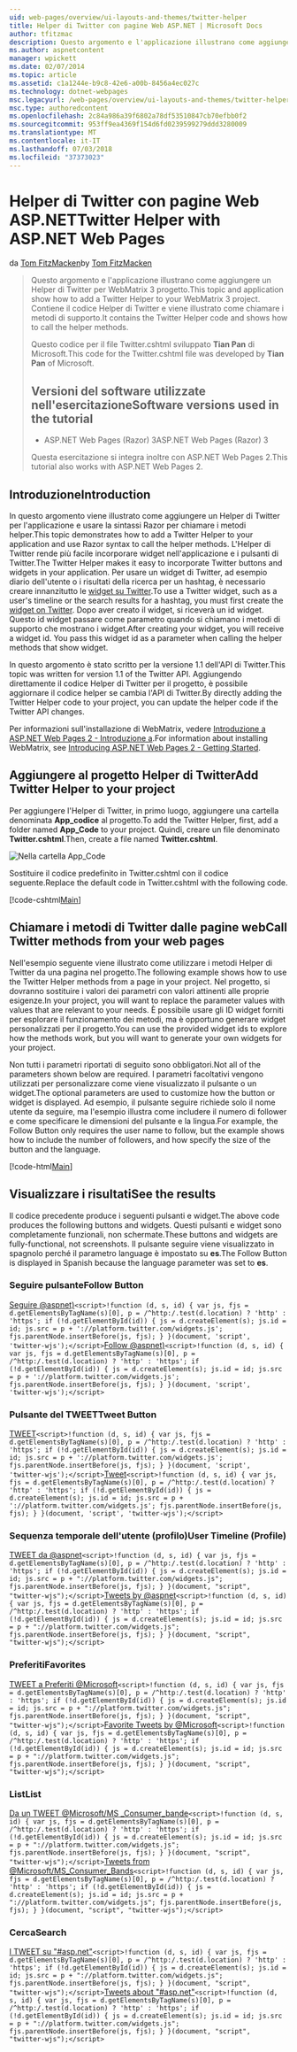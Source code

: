 ```yaml
---
uid: web-pages/overview/ui-layouts-and-themes/twitter-helper
title: Helper di Twitter con pagine Web ASP.NET | Microsoft Docs
author: tfitzmac
description: Questo argomento e l'applicazione illustrano come aggiungere un Helper di Twitter per WebMatrix 3 progetto. Contiene il codice Helper di Twitter e viene illustrato come chiamare il supporto...
ms.author: aspnetcontent
manager: wpickett
ms.date: 02/07/2014
ms.topic: article
ms.assetid: c1a1244e-b9c8-42e6-a00b-8456a4ec027c
ms.technology: dotnet-webpages
msc.legacyurl: /web-pages/overview/ui-layouts-and-themes/twitter-helper
msc.type: authoredcontent
ms.openlocfilehash: 2c84a986a39f6802a78df53510847cb70efbb0f2
ms.sourcegitcommit: 953ff9ea4369f154d6fd0239599279ddd3280009
ms.translationtype: MT
ms.contentlocale: it-IT
ms.lasthandoff: 07/03/2018
ms.locfileid: "37373023"
---
```

<a name="twitter-helper-with-aspnet-web-pages"></a><span data-ttu-id="42abc-104">Helper di Twitter con pagine Web ASP.NET</span><span class="sxs-lookup"><span data-stu-id="42abc-104">Twitter Helper with ASP.NET Web Pages</span></span>
====================
<span data-ttu-id="42abc-105">da [Tom FitzMacken](https://github.com/tfitzmac)</span><span class="sxs-lookup"><span data-stu-id="42abc-105">by [Tom FitzMacken](https://github.com/tfitzmac)</span></span>

> <span data-ttu-id="42abc-106">Questo argomento e l'applicazione illustrano come aggiungere un Helper di Twitter per WebMatrix 3 progetto.</span><span class="sxs-lookup"><span data-stu-id="42abc-106">This topic and application show how to add a Twitter Helper to your WebMatrix 3 project.</span></span> <span data-ttu-id="42abc-107">Contiene il codice Helper di Twitter e viene illustrato come chiamare i metodi di supporto.</span><span class="sxs-lookup"><span data-stu-id="42abc-107">It contains the Twitter Helper code and shows how to call the helper methods.</span></span>
> 
> <span data-ttu-id="42abc-108">Questo codice per il file Twitter.cshtml sviluppato **Tian Pan** di Microsoft.</span><span class="sxs-lookup"><span data-stu-id="42abc-108">This code for the Twitter.cshtml file was developed by **Tian Pan** of Microsoft.</span></span>
> 
> ## <a name="software-versions-used-in-the-tutorial"></a><span data-ttu-id="42abc-109">Versioni del software utilizzate nell'esercitazione</span><span class="sxs-lookup"><span data-stu-id="42abc-109">Software versions used in the tutorial</span></span>
> 
> 
> - <span data-ttu-id="42abc-110">ASP.NET Web Pages (Razor) 3</span><span class="sxs-lookup"><span data-stu-id="42abc-110">ASP.NET Web Pages (Razor) 3</span></span>
>   
> 
> <span data-ttu-id="42abc-111">Questa esercitazione si integra inoltre con ASP.NET Web Pages 2.</span><span class="sxs-lookup"><span data-stu-id="42abc-111">This tutorial also works with ASP.NET Web Pages 2.</span></span>


## <a name="introduction"></a><span data-ttu-id="42abc-112">Introduzione</span><span class="sxs-lookup"><span data-stu-id="42abc-112">Introduction</span></span>

<span data-ttu-id="42abc-113">In questo argomento viene illustrato come aggiungere un Helper di Twitter per l'applicazione e usare la sintassi Razor per chiamare i metodi helper.</span><span class="sxs-lookup"><span data-stu-id="42abc-113">This topic demonstrates how to add a Twitter Helper to your application and use Razor syntax to call the helper methods.</span></span> <span data-ttu-id="42abc-114">L'Helper di Twitter rende più facile incorporare widget nell'applicazione e i pulsanti di Twitter.</span><span class="sxs-lookup"><span data-stu-id="42abc-114">The Twitter Helper makes it easy to incorporate Twitter buttons and widgets in your application.</span></span> <span data-ttu-id="42abc-115">Per usare un widget di Twitter, ad esempio diario dell'utente o i risultati della ricerca per un hashtag, è necessario creare innanzitutto le [widget su Twitter](https://twitter.com/settings/widgets).</span><span class="sxs-lookup"><span data-stu-id="42abc-115">To use a Twitter widget, such as a user's timeline or the search results for a hashtag, you must first create the [widget on Twitter](https://twitter.com/settings/widgets).</span></span> <span data-ttu-id="42abc-116">Dopo aver creato il widget, si riceverà un id widget. Questo id widget passare come parametro quando si chiamano i metodi di supporto che mostrano i widget.</span><span class="sxs-lookup"><span data-stu-id="42abc-116">After creating your widget, you will receive a widget id. You pass this widget id as a parameter when calling the helper methods that show widget.</span></span>

<span data-ttu-id="42abc-117">In questo argomento è stato scritto per la versione 1.1 dell'API di Twitter.</span><span class="sxs-lookup"><span data-stu-id="42abc-117">This topic was written for version 1.1 of the Twitter API.</span></span> <span data-ttu-id="42abc-118">Aggiungendo direttamente il codice Helper di Twitter per il progetto, è possibile aggiornare il codice helper se cambia l'API di Twitter.</span><span class="sxs-lookup"><span data-stu-id="42abc-118">By directly adding the Twitter Helper code to your project, you can update the helper code if the Twitter API changes.</span></span>

<span data-ttu-id="42abc-119">Per informazioni sull'installazione di WebMatrix, vedere [Introduzione a ASP.NET Web Pages 2 - Introduzione a](../getting-started/introducing-aspnet-web-pages-2/getting-started.md).</span><span class="sxs-lookup"><span data-stu-id="42abc-119">For information about installing WebMatrix, see [Introducing ASP.NET Web Pages 2 - Getting Started](../getting-started/introducing-aspnet-web-pages-2/getting-started.md).</span></span>

## <a name="add-twitter-helper-to-your-project"></a><span data-ttu-id="42abc-120">Aggiungere al progetto Helper di Twitter</span><span class="sxs-lookup"><span data-stu-id="42abc-120">Add Twitter Helper to your project</span></span>

<span data-ttu-id="42abc-121">Per aggiungere l'Helper di Twitter, in primo luogo, aggiungere una cartella denominata **App\_codice** al progetto.</span><span class="sxs-lookup"><span data-stu-id="42abc-121">To add the Twitter Helper, first, add a folder named **App\_Code** to your project.</span></span> <span data-ttu-id="42abc-122">Quindi, creare un file denominato **Twitter.cshtml**.</span><span class="sxs-lookup"><span data-stu-id="42abc-122">Then, create a file named **Twitter.cshtml**.</span></span>

![Nella cartella App_Code](twitter-helper/_static/image1.png)

<span data-ttu-id="42abc-124">Sostituire il codice predefinito in Twitter.cshtml con il codice seguente.</span><span class="sxs-lookup"><span data-stu-id="42abc-124">Replace the default code in Twitter.cshtml with the following code.</span></span>

[!code-cshtml[Main](twitter-helper/samples/sample1.cshtml)]

## <a name="call-twitter-methods-from-your-web-pages"></a><span data-ttu-id="42abc-125">Chiamare i metodi di Twitter dalle pagine web</span><span class="sxs-lookup"><span data-stu-id="42abc-125">Call Twitter methods from your web pages</span></span>

<span data-ttu-id="42abc-126">Nell'esempio seguente viene illustrato come utilizzare i metodi Helper di Twitter da una pagina nel progetto.</span><span class="sxs-lookup"><span data-stu-id="42abc-126">The following example shows how to use the Twitter Helper methods from a page in your project.</span></span> <span data-ttu-id="42abc-127">Nel progetto, si dovranno sostituire i valori dei parametri con valori attinenti alle proprie esigenze.</span><span class="sxs-lookup"><span data-stu-id="42abc-127">In your project, you will want to replace the parameter values with values that are relevant to your needs.</span></span> <span data-ttu-id="42abc-128">È possibile usare gli ID widget forniti per esplorare il funzionamento dei metodi, ma è opportuno generare widget personalizzati per il progetto.</span><span class="sxs-lookup"><span data-stu-id="42abc-128">You can use the provided widget ids to explore how the methods work, but you will want to generate your own widgets for your project.</span></span>

<span data-ttu-id="42abc-129">Non tutti i parametri riportati di seguito sono obbligatori.</span><span class="sxs-lookup"><span data-stu-id="42abc-129">Not all of the parameters shown below are required.</span></span> <span data-ttu-id="42abc-130">I parametri facoltativi vengono utilizzati per personalizzare come viene visualizzato il pulsante o un widget.</span><span class="sxs-lookup"><span data-stu-id="42abc-130">The optional parameters are used to customize how the button or widget is displayed.</span></span> <span data-ttu-id="42abc-131">Ad esempio, il pulsante seguire richiede solo il nome utente da seguire, ma l'esempio illustra come includere il numero di follower e come specificare le dimensioni del pulsante e la lingua.</span><span class="sxs-lookup"><span data-stu-id="42abc-131">For example, the Follow Button only requires the user name to follow, but the example shows how to include the number of followers, and how specify the size of the button and the language.</span></span>

[!code-html[Main](twitter-helper/samples/sample2.html)]

## <a name="see-the-results"></a><span data-ttu-id="42abc-132">Visualizzare i risultati</span><span class="sxs-lookup"><span data-stu-id="42abc-132">See the results</span></span>

<span data-ttu-id="42abc-133">Il codice precedente produce i seguenti pulsanti e widget.</span><span class="sxs-lookup"><span data-stu-id="42abc-133">The above code produces the following buttons and widgets.</span></span> <span data-ttu-id="42abc-134">Questi pulsanti e widget sono completamente funzionali, non schermate.</span><span class="sxs-lookup"><span data-stu-id="42abc-134">These buttons and widgets are fully-functional, not screenshots.</span></span> <span data-ttu-id="42abc-135">Il pulsante seguire viene visualizzato in spagnolo perché il parametro language è impostato su **es**.</span><span class="sxs-lookup"><span data-stu-id="42abc-135">The Follow Button is displayed in Spanish because the language parameter was set to **es**.</span></span>

### <a name="follow-button"></a><span data-ttu-id="42abc-136">Seguire pulsante</span><span class="sxs-lookup"><span data-stu-id="42abc-136">Follow Button</span></span>

<span data-ttu-id="42abc-137">[Seguire @aspnet)](https://twitter.com/aspnet)`<script>!function (d, s, id) { var js, fjs = d.getElementsByTagName(s)[0], p = /^http:/.test(d.location) ? 'http' : 'https'; if (!d.getElementById(id)) { js = d.createElement(s); js.id = id; js.src = p + '://platform.twitter.com/widgets.js'; fjs.parentNode.insertBefore(js, fjs); } }(document, 'script', 'twitter-wjs');</script>`</span><span class="sxs-lookup"><span data-stu-id="42abc-137">[Follow @aspnet)](https://twitter.com/aspnet)`<script>!function (d, s, id) { var js, fjs = d.getElementsByTagName(s)[0], p = /^http:/.test(d.location) ? 'http' : 'https'; if (!d.getElementById(id)) { js = d.createElement(s); js.id = id; js.src = p + '://platform.twitter.com/widgets.js'; fjs.parentNode.insertBefore(js, fjs); } }(document, 'script', 'twitter-wjs');</script>`</span></span>

### <a name="tweet-button"></a><span data-ttu-id="42abc-138">Pulsante del TWEET</span><span class="sxs-lookup"><span data-stu-id="42abc-138">Tweet Button</span></span>

<span data-ttu-id="42abc-139">[TWEET](https://twitter.com/share)`<script>!function (d, s, id) { var js, fjs = d.getElementsByTagName(s)[0], p = /^http:/.test(d.location) ? 'http' : 'https'; if (!d.getElementById(id)) { js = d.createElement(s); js.id = id; js.src = p + '://platform.twitter.com/widgets.js'; fjs.parentNode.insertBefore(js, fjs); } }(document, 'script', 'twitter-wjs');</script>`</span><span class="sxs-lookup"><span data-stu-id="42abc-139">[Tweet](https://twitter.com/share)`<script>!function (d, s, id) { var js, fjs = d.getElementsByTagName(s)[0], p = /^http:/.test(d.location) ? 'http' : 'https'; if (!d.getElementById(id)) { js = d.createElement(s); js.id = id; js.src = p + '://platform.twitter.com/widgets.js'; fjs.parentNode.insertBefore(js, fjs); } }(document, 'script', 'twitter-wjs');</script>`</span></span>

### <a name="user-timeline-profile"></a><span data-ttu-id="42abc-140">Sequenza temporale dell'utente (profilo)</span><span class="sxs-lookup"><span data-stu-id="42abc-140">User Timeline (Profile)</span></span>

<span data-ttu-id="42abc-141">[TWEET da @aspnet](https://twitter.com/aspnet)`<script>!function (d, s, id) { var js, fjs = d.getElementsByTagName(s)[0], p = /^http:/.test(d.location) ? 'http' : 'https'; if (!d.getElementById(id)) { js = d.createElement(s); js.id = id; js.src = p + "://platform.twitter.com/widgets.js"; fjs.parentNode.insertBefore(js, fjs); } }(document, "script", "twitter-wjs");</script>`</span><span class="sxs-lookup"><span data-stu-id="42abc-141">[Tweets by @aspnet](https://twitter.com/aspnet)`<script>!function (d, s, id) { var js, fjs = d.getElementsByTagName(s)[0], p = /^http:/.test(d.location) ? 'http' : 'https'; if (!d.getElementById(id)) { js = d.createElement(s); js.id = id; js.src = p + "://platform.twitter.com/widgets.js"; fjs.parentNode.insertBefore(js, fjs); } }(document, "script", "twitter-wjs");</script>`</span></span>

### <a name="favorites"></a><span data-ttu-id="42abc-142">Preferiti</span><span class="sxs-lookup"><span data-stu-id="42abc-142">Favorites</span></span>

<span data-ttu-id="42abc-143">[TWEET a Preferiti @Microsoft](https://twitter.com/Microsoft/favorites)`<script>!function (d, s, id) { var js, fjs = d.getElementsByTagName(s)[0], p = /^http:/.test(d.location) ? 'http' : 'https'; if (!d.getElementById(id)) { js = d.createElement(s); js.id = id; js.src = p + "://platform.twitter.com/widgets.js"; fjs.parentNode.insertBefore(js, fjs); } }(document, "script", "twitter-wjs");</script>`</span><span class="sxs-lookup"><span data-stu-id="42abc-143">[Favorite Tweets by @Microsoft](https://twitter.com/Microsoft/favorites)`<script>!function (d, s, id) { var js, fjs = d.getElementsByTagName(s)[0], p = /^http:/.test(d.location) ? 'http' : 'https'; if (!d.getElementById(id)) { js = d.createElement(s); js.id = id; js.src = p + "://platform.twitter.com/widgets.js"; fjs.parentNode.insertBefore(js, fjs); } }(document, "script", "twitter-wjs");</script>`</span></span>

### <a name="list"></a><span data-ttu-id="42abc-144">List</span><span class="sxs-lookup"><span data-stu-id="42abc-144">List</span></span>

<span data-ttu-id="42abc-145">[Da un TWEET @Microsoft/MS \_Consumer\_bande](https://twitter.com/microsoft/ms-consumer-brands/)`<script>!function (d, s, id) { var js, fjs = d.getElementsByTagName(s)[0], p = /^http:/.test(d.location) ? 'http' : 'https'; if (!d.getElementById(id)) { js = d.createElement(s); js.id = id; js.src = p + "://platform.twitter.com/widgets.js"; fjs.parentNode.insertBefore(js, fjs); } }(document, "script", "twitter-wjs");</script>`</span><span class="sxs-lookup"><span data-stu-id="42abc-145">[Tweets from @Microsoft/MS\_Consumer\_Bands](https://twitter.com/microsoft/ms-consumer-brands/)`<script>!function (d, s, id) { var js, fjs = d.getElementsByTagName(s)[0], p = /^http:/.test(d.location) ? 'http' : 'https'; if (!d.getElementById(id)) { js = d.createElement(s); js.id = id; js.src = p + "://platform.twitter.com/widgets.js"; fjs.parentNode.insertBefore(js, fjs); } }(document, "script", "twitter-wjs");</script>`</span></span>

### <a name="search"></a><span data-ttu-id="42abc-146">Cerca</span><span class="sxs-lookup"><span data-stu-id="42abc-146">Search</span></span>

<span data-ttu-id="42abc-147">[I TWEET su &quot;#asp.net&quot;](https://twitter.com/search?q=%23asp.net)`<script>!function (d, s, id) { var js, fjs = d.getElementsByTagName(s)[0], p = /^http:/.test(d.location) ? 'http' : 'https'; if (!d.getElementById(id)) { js = d.createElement(s); js.id = id; js.src = p + "://platform.twitter.com/widgets.js"; fjs.parentNode.insertBefore(js, fjs); } }(document, "script", "twitter-wjs");</script>`</span><span class="sxs-lookup"><span data-stu-id="42abc-147">[Tweets about &quot;#asp.net&quot;](https://twitter.com/search?q=%23asp.net)`<script>!function (d, s, id) { var js, fjs = d.getElementsByTagName(s)[0], p = /^http:/.test(d.location) ? 'http' : 'https'; if (!d.getElementById(id)) { js = d.createElement(s); js.id = id; js.src = p + "://platform.twitter.com/widgets.js"; fjs.parentNode.insertBefore(js, fjs); } }(document, "script", "twitter-wjs");</script>`</span></span>
